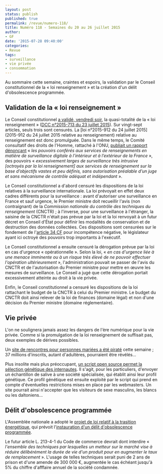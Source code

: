 ```yaml
---
layout: post
status: publish
published: true
permalink: /revue/numero-118/
title: Numéro 118 - Semaines du 20 au 26 juillet 2015
author:
- GF
date: '2015-07-28 09:40:00'
categories:
- Revue
tags:
- surveillance
- vie privée
- consommation
---
```


Au sommaire cette semaine, craintes et espoirs, la validation par le Conseil constitutionnel de la « loi renseignement » et la création d'un délit d'obsolescence programmée.

## Validation de la « loi renseignement »

Le Conseil constitutionnel [a validé, vendredi soir](http://www.nextinpact.com/news/95936-le-conseil-constitutionnel-valide-quasi-totalite-loi-renseignement.htm), la quasi-totalité de la « loi renseignement » ([DCC n°2015-713 du 23 juillet 2015](http://www.conseil-constitutionnel.fr/conseil-constitutionnel/francais/les-decisions/acces-par-date/decisions-depuis-1959/2015/2015-713-dc/decision-n-2015-713-dc-du-23-juillet-2015.144138.html)). Sur vingt-sept articles, seuls trois sont censurés. La [loi n°2015-912 du 24 juillet 2015](2015-912 du 24 juillet 2015 relative au renseignement) relative au renseignement est donc promulguée. Dans le même temps, le Comité consultatif des droits de l'Homme, rattaché à l'ONU, [publiait un rapport dénonçant](http://www.nextinpact.com/news/95920-l-onu-preoccupee-par-loi-sur-renseignement-et-celle-sur-terrorisme.htm) « _les pouvoirs conférés aux services de renseignements en matière de surveillance digitale à l’intérieur et à l’extérieur de la France_ », des pouvoirs « _excessivement larges de surveillance très intrusive [octroyés par la loi renseignement] aux services de renseignement sur la base d’objectifs vastes et peu définis, sans autorisation préalable d’un juge et sans mécanisme de contrôle adéquat et indépendant_ ».

Le Conseil constitutionnel a d'abord censuré les dispositions de la loi relatives à la surveillance internationale. La loi prévoyait en effet deux cadres différents pour la surveillance : avant d'autoriser une surveillance en France et sauf urgence, le Premier ministre doit recueillir l'avis (non contraignant) de la _Commission nationale du contrôle des techniques du renseignement_ (CNCTR) ; à l'inverse, pour une surveillance à l'étranger, la saisine de la CNCTR n'était pas prévue par la loi et la loi renvoyait à un futur décret en Conseil d'État pour définir les modalités de conservation et de destruction des données collectées. Ces dispositions sont censurées sur le fondement de l'[article 34 CF](http://www.legifrance.gouv.fr/affichTexteArticle.do?idArticle=LEGIARTI000019241018&cidTexte=LEGITEXT000006071194) pour incompétence négative, le législateur ayant ici octroyé des pouvoirs trop importants à l'exécutif.

Le Conseil constitutionnel a ensuite censuré la dérogation prévue par la loi en cas d'urgence « opérationnelle ». Selon la loi, « _en cas d'urgence liée à une menace imminente ou à un risque très élevé de ne pouvoir effectuer l'opération ultérieurement_ », l'administration pouvait se passer de l'avis du CNCTR et de l'autorisation du Premier ministre pour mettre en œuvre les mesures de surveillance. Le Conseil a jugé que cette dérogation portait excessivement atteinte au droit à la vie privée.

Enfin, le Conseil constitutionnel a censuré les dispositions de la loi rattachant le budget de la CNCTR à celui du Premier ministre. Le budget du CNCTR doit ainsi relever de la loi de finances (domaine légal) et non d'une décision du Premier ministre (domaine réglementaire).

## Vie privée

L'on ne soulignera jamais assez les dangers de l'ère numérique pour la vie privée. Comme si la promulgation de la loi renseignement de suffisait pas, deux exemples de dérives possibles.

Un [site de rencontres pour personnes mariées a été piraté](http://www.numerama.com/magazine/33724-un-site-de-liaisons-adulteres-pirate-37-millions-d-infideles-concernes.html) cette semaine ; 37 millions d'inscrits, autant d'adultères, pourraient être révélés...

Plus insolite mais plus préoccupant, [un script open source permet la sélection génétique des internautes](http://www.numerama.com/magazine/33762-un-script-open-source-pour-favoriser-le-racisme-et-l-eugenisme.html). Il s'agit, pour les particuliers, d'envoyer un échantillon de salive à une société spécialisée, qui établit ainsi leur profil génétique. Ce profil génétique est ensuite exploité par le script qui prend en compte d'éventuelles restrictions mises en place par les webmasters. Un site pourrait ainsi n'accepter que les visiteurs de sexe masculins, les blancs ou les daltoniens...

## Délit d'obsolescence programmée

L'Assemblée nationale a adopté le [projet de loi relatif à la trasition énergétique](http://www.assemblee-nationale.fr/14/dossiers/transition_energetique_croissance_verte.asp), qui prévoit l'[instauration d'un délit d'obsolescence programmée](http://www.nextinpact.com/news/95950-linstauration-dun-delit-dobsolescence-programmee-coup-depee-dans-eau.htm).

Le futur article L. 213-4-1 du Code de commerce devrait dont interdire « _l'ensemble des techniques par lesquelles un metteur sur le marché vise à réduire délibérément la durée de vie d'un produit pour en augmenter le taux de remplacement_ ». L'usage de telles techniques serait puni de 2 ans de prison et d'une amende de 300 000 €, augmentée le cas échéant jusqu'à 5% du chiffre d'afffaire annuel de la société condamnée.















